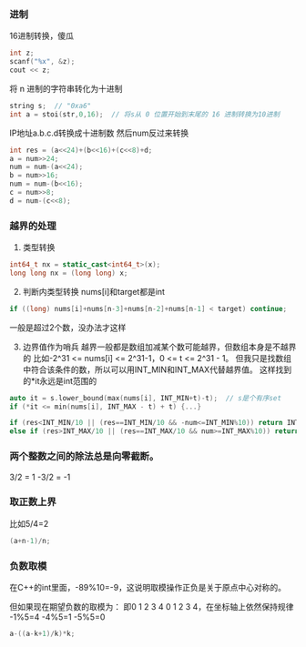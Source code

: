 ### 进制
16进制转换，傻瓜
```cpp
int z;
scanf("%x", &z);
cout << z;
```
将 n 进制的字符串转化为十进制
```cpp
string s;  // "0xa6"
int a = stoi(str,0,16);  // 将s从 0 位置开始到末尾的 16 进制转换为10进制
```

IP地址a.b.c.d转换成十进制数
然后num反过来转换
```cpp
int res = (a<<24)+(b<<16)+(c<<8)+d;
a = num>>24;
num = num-(a<<24);
b = num>>16;
num = num-(b<<16);
c = num>>8;
d = num-(c<<8);
```

### 越界的处理
1. 类型转换
```cpp
int64_t nx = static_cast<int64_t>(x);
long long nx = (long long) x;
```
2. 判断内类型转换
nums[i]和target都是int
```cpp
if ((long) nums[i]+nums[n-3]+nums[n-2]+nums[n-1] < target) continue;
```
一般是超过2个数，没办法才这样

3. 边界值作为哨兵
越界一般都是数组加减某个数可能越界，但数组本身是不越界的
比如-2^31 <= nums[i] <= 2^31-1，0 <= t <= 2^31 - 1。
但我只是找数组中符合该条件的数，所以可以用INT_MIN和INT_MAX代替越界值。
这样找到的*it永远是int范围的
```cpp
auto it = s.lower_bound(max(nums[i], INT_MIN+t)-t);  // s是个有序set
if (*it <= min(nums[i], INT_MAX - t) + t) {...}
```

```cpp
if (res<INT_MIN/10 || (res==INT_MIN/10 && -num<=INT_MIN%10)) return INT_MIN;
else if (res>INT_MAX/10 || (res==INT_MAX/10 && num>=INT_MAX%10)) return INT_MAX;
```

### 两个整数之间的除法总是向零截断。
3/2 = 1
-3/2 = -1


### 取正数上界
比如5/4=2
```cpp
(a+n-1)/n;
```

### 负数取模
在C++的int里面，-89%10=-9，这说明取模操作正负是关于原点中心对称的。

但如果现在期望负数的取模为：
即0 1 2 3 4 0 1 2 3 4，在坐标轴上依然保持规律
-1%5=4
-4%5=1
-5%5=0
```cpp
a-((a-k+1)/k)*k;
```
